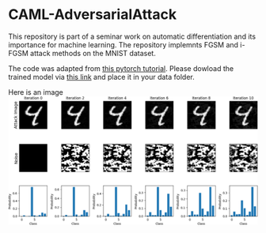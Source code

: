 # CAML-AdversarialAttack
This repository is part of a seminar work on automatic differentiation and its importance for machine learning. 
The repository implemnts FGSM and i-FGSM attack methods on the MNIST dataset.

The code was adapted from [this pytorch tutorial](https://pytorch.org/tutorials/beginner/fgsm_tutorial.html). Please dowload the trained model via [this link](https://drive.google.com/drive/folders/1fn83DF14tWmit0RTKWRhPq5uVXt73e0h) and place it in your data folder. 

Here is an image ![Alt](./images/shift4->8_cropped.png?raw=true, "Successful i-FGSM Attack on MNIST")
